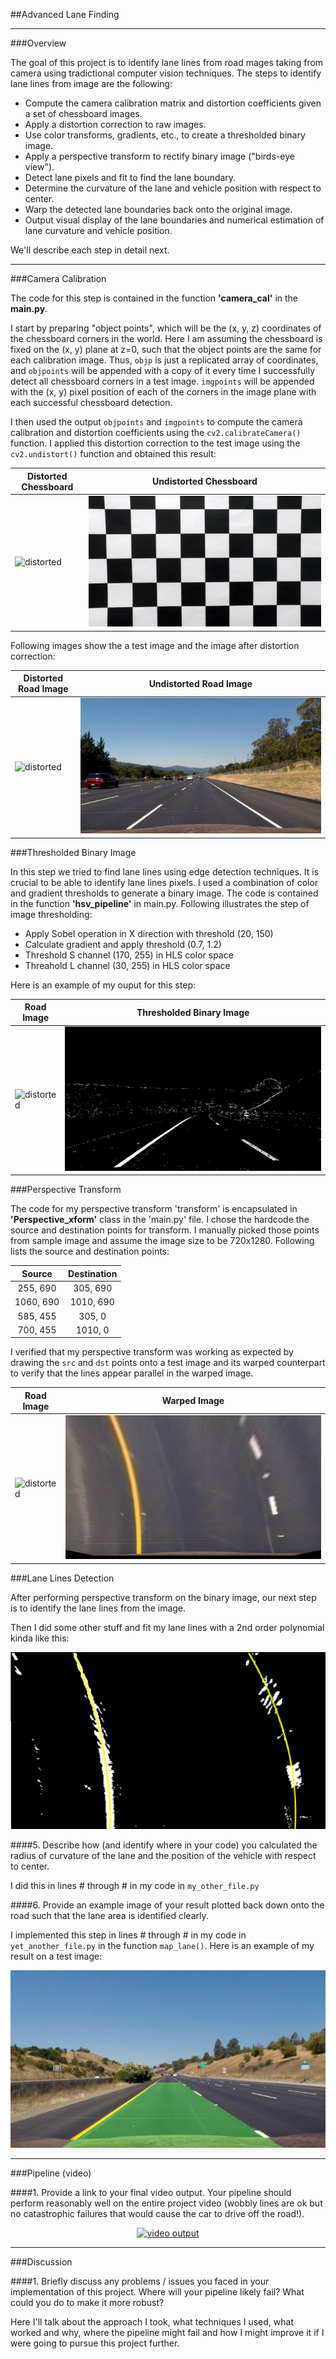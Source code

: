 ##Advanced Lane Finding

---

###Overview

The goal of this project is to identify lane lines from road mages taking from camera using tradictional computer vision techniques. The steps to identify lane lines from image are the following:

* Compute the camera calibration matrix and distortion coefficients given a set of chessboard images.
* Apply a distortion correction to raw images.
* Use color transforms, gradients, etc., to create a thresholded binary image.
* Apply a perspective transform to rectify binary image ("birds-eye view").
* Detect lane pixels and fit to find the lane boundary.
* Determine the curvature of the lane and vehicle position with respect to center.
* Warp the detected lane boundaries back onto the original image.
* Output visual display of the lane boundaries and numerical estimation of lane curvature and vehicle position.

We'll describe each step in detail next.

---

###Camera Calibration

The code for this step is contained in the function **'camera_cal'** in the **main.py**. 

I start by preparing "object points", which will be the (x, y, z) coordinates of the chessboard corners in the world. Here I am assuming the chessboard is fixed on the (x, y) plane at z=0, such that the object points are the same for each calibration image.  Thus, `objp` is just a replicated array of coordinates, and `objpoints` will be appended with a copy of it every time I successfully detect all chessboard corners in a test image.  `imgpoints` will be appended with the (x, y) pixel position of each of the corners in the image plane with each successful chessboard detection.  

I then used the output `objpoints` and `imgpoints` to compute the camera calibration and distortion coefficients using the `cv2.calibrateCamera()` function.  I applied this distortion correction to the test image using the `cv2.undistort()` function and obtained this result: 

Distorted Chessboard | Undistorted Chessboard
---------------------|-----------------------
![distorted](camera_cal/calibration1.jpg) | ![undistorted](output_images/undist_calibration1.png)

Following images show the a test image and the image after distortion correction:

Distorted Road Image | Undistorted Road Image
---------------------|-----------------------
![distorted](test_images/straight_lines2.jpg) | ![undistorted](output_images/undist_straight_lines2.png)

###Thresholded Binary Image

In this step we tried to find lane lines using edge detection techniques. It is crucial to be able to identify lane lines pixels. I used a combination of color and gradient thresholds to generate a binary image. The code is contained in the function **'hsv_pipeline'** in main.py. Following illustrates the step of image thresholding:

* Apply Sobel operation in X direction with threshold (20, 150)
* Calculate gradient and apply threshold (0.7, 1.2)
* Threshold S channel (170, 255) in HLS color space
* Threahold L channel (30, 255) in HLS color space

Here is an example of my ouput for this step:

Road Image | Thresholded Binary Image
-----------|-------------------------
![distorted](test_images/test3.jpg) | ![undistorted](output_images/binimag_test3.png)

###Perspective Transform

The code for my perspective transform 'transform' is encapsulated in **'Perspective_xform'** class in the 'main.py' file. I chose the hardcode the source and destination points for transform. I manually picked those points from sample image and assume the image size to be 720x1280. Following lists the source and destination points:

| Source        | Destination   | 
|:-------------:|:-------------:| 
| 255, 690      | 305, 690      | 
| 1060, 690     | 1010, 690     |
| 585, 455      | 305, 0        |
| 700, 455      | 1010, 0       |

I verified that my perspective transform was working as expected by drawing the `src` and `dst` points onto a test image and its warped counterpart to verify that the lines appear parallel in the warped image.

Road Image | Warped Image
-----------|--------------
![distorted](test_images/test2.jpg) | ![undistorted](output_images/pxform_test2.png)

###Lane Lines Detection

After performing perspective transform on the binary image, our next step is to identify the lane lines from the image. 

Then I did some other stuff and fit my lane lines with a 2nd order polynomial kinda like this:

![alt text](output_images/fitted_test2.png)

####5. Describe how (and identify where in your code) you calculated the radius of curvature of the lane and the position of the vehicle with respect to center.

I did this in lines # through # in my code in `my_other_file.py`

####6. Provide an example image of your result plotted back down onto the road such that the lane area is identified clearly.

I implemented this step in lines # through # in my code in `yet_another_file.py` in the function `map_lane()`.  Here is an example of my result on a test image:

![alt text](output_images/proj_straight_lines1.png)

---

###Pipeline (video)

####1. Provide a link to your final video output.  Your pipeline should perform reasonably well on the entire project video (wobbly lines are ok but no catastrophic failures that would cause the car to drive off the road!).

<p align="center">
    <a href="https://www.youtube.com/watch?v=iOcDtqR1etU">
        <img src="https://img.youtube.com/vi/iOcDtqR1etU/0.jpg" alt="video output">
    </a>
</p>


---

###Discussion

####1. Briefly discuss any problems / issues you faced in your implementation of this project.  Where will your pipeline likely fail?  What could you do to make it more robust?

Here I'll talk about the approach I took, what techniques I used, what worked and why, where the pipeline might fail and how I might improve it if I were going to pursue this project further.  

